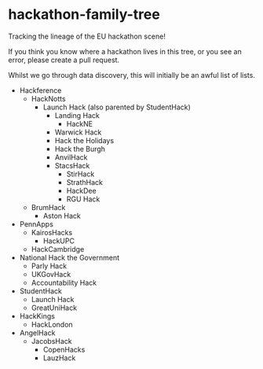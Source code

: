 # hackathon-family-tree
Tracking the lineage of the EU hackathon scene! 

If you think you know where a hackathon lives in this tree, or you see an error, please create a pull request. 

Whilst we go through data discovery, this will initially be an awful list of lists. 

- Hackference
  - HackNotts
    - Launch Hack (also parented by StudentHack)
      - Landing Hack
        - HackNE
      - Warwick Hack
      - Hack the Holidays
      - Hack the Burgh
      - AnvilHack
      - StacsHack
        - StirHack
        - StrathHack
        - HackDee
        - RGU Hack
  - BrumHack
    - Aston Hack 
- PennApps
  - KairosHacks
    - HackUPC
  - HackCambridge
- National Hack the Government
  - Parly Hack
  - UKGovHack
  - Accountability Hack
- StudentHack
  - Launch Hack
  - GreatUniHack
- HackKings
  - HackLondon
- AngelHack
  - JacobsHack
    - CopenHacks
    - LauzHack

